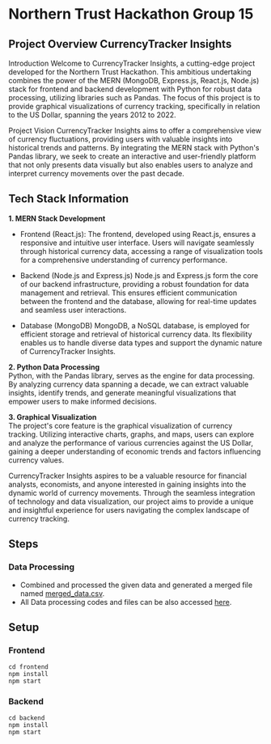 # Northern Trust Hackathon Group 15

## Project Overview CurrencyTracker Insights
Introduction
Welcome to CurrencyTracker Insights, a cutting-edge project developed for the Northern Trust Hackathon. This ambitious undertaking combines the power of the MERN (MongoDB, Express.js, React.js, Node.js) stack for frontend and backend development with Python for robust data processing, utilizing libraries such as Pandas. The focus of this project is to provide graphical visualizations of currency tracking, specifically in relation to the US Dollar, spanning the years 2012 to 2022.

Project Vision
CurrencyTracker Insights aims to offer a comprehensive view of currency fluctuations, providing users with valuable insights into historical trends and patterns. By integrating the MERN stack with Python's Pandas library, we seek to create an interactive and user-friendly platform that not only presents data visually but also enables users to analyze and interpret currency movements over the past decade.

## Tech Stack Information<br>
<strong>1. MERN Stack Development</strong>
<br>

- Frontend (React.js):
  The frontend, developed using React.js, ensures a responsive and intuitive user interface. Users will navigate seamlessly through historical currency data, accessing a range of visualization tools for a comprehensive understanding of currency performance.


 -  Backend (Node.js and Express.js)
Node.js and Express.js form the core of our backend infrastructure, providing a robust foundation for data management and retrieval. This ensures efficient communication between the frontend and the database, allowing for real-time updates and seamless user interactions.

 -  Database (MongoDB)
MongoDB, a NoSQL database, is employed for efficient storage and retrieval of historical currency data. Its flexibility enables us to handle diverse data types and support the dynamic nature of CurrencyTracker Insights.

<strong> 2. Python Data Processing </strong>
<br>
Python, with the Pandas library, serves as the engine for data processing. By analyzing currency data spanning a decade, we can extract valuable insights, identify trends, and generate meaningful visualizations that empower users to make informed decisions.

<strong> 3. Graphical Visualization</strong>
<br>
The project's core feature is the graphical visualization of currency tracking. Utilizing interactive charts, graphs, and maps, users can explore and analyze the performance of various currencies against the US Dollar, gaining a deeper understanding of economic trends and factors influencing currency values.

CurrencyTracker Insights aspires to be a valuable resource for financial analysts, economists, and anyone interested in gaining insights into the dynamic world of currency movements. Through the seamless integration of technology and data visualization, our project aims to provide a unique and insightful experience for users navigating the complex landscape of currency tracking.


## Steps

### Data Processing
- Combined and processed the given data and generated a merged file named [merged_data.csv](https://github.com/manish0222/PICT-GROUP15-FX-Currency/blob/manish/merged_data.csv).
- All Data processing codes and files can be also accessed [here](https://github.com/manish0222/PICT-GROUP15-FX-Currency/tree/manish).


## Setup

### Frontend

```
cd frontend
npm install
npm start
```


### Backend

```
cd backend
npm install
npm start
```
